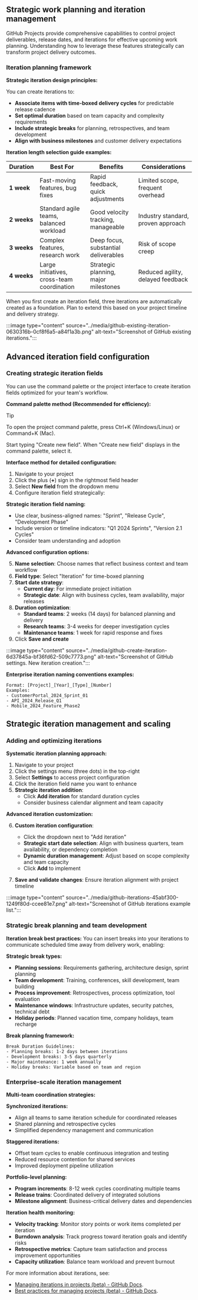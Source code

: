 ## Strategic work planning and iteration management

GitHub Projects provide comprehensive capabilities to control project deliverables, release dates, and iterations for effective upcoming work planning. Understanding how to leverage these features strategically can transform project delivery outcomes.

### Iteration planning framework

**Strategic iteration design principles:**

You can create iterations to:

- **Associate items with time-boxed delivery cycles** for predictable release cadence
- **Set optimal duration** based on team capacity and complexity requirements
- **Include strategic breaks** for planning, retrospectives, and team development
- **Align with business milestones** and customer delivery expectations

**Iteration length selection guide examples:**

| **Duration** | **Best For**                               | **Benefits**                         | **Considerations**                 |
| ------------ | ------------------------------------------ | ------------------------------------ | ---------------------------------- |
| **1 week**   | Fast-moving features, bug fixes            | Rapid feedback, quick adjustments    | Limited scope, frequent overhead   |
| **2 weeks**  | Standard agile teams, balanced workload    | Good velocity tracking, manageable   | Industry standard, proven approach |
| **3 weeks**  | Complex features, research work            | Deep focus, substantial deliverables | Risk of scope creep                |
| **4 weeks**  | Large initiatives, cross-team coordination | Strategic planning, major milestones | Reduced agility, delayed feedback  |

When you first create an iteration field, three iterations are automatically created as a foundation. Plan to extend this based on your project timeline and delivery strategy.

:::image type="content" source="../media/github-existing-iteration-0630316b-0cf8f6a5-a84f1a3b.png" alt-text="Screenshot of GitHub existing iterations.":::

## Advanced iteration field configuration

### Creating strategic iteration fields

You can use the command palette or the project interface to create iteration fields optimized for your team's workflow.

**Command palette method (Recommended for efficiency):**

> [!TIP]
> To open the project command palette, press Ctrl+K (Windows/Linux) or Command+K (Mac).

Start typing "Create new field". When "Create new field" displays in the command palette, select it.

**Interface method for detailed configuration:**

1.  Navigate to your project
2.  Click the plus (**+**) sign in the rightmost field header
3.  Select **New field** from the dropdown menu
4.  Configure iteration field strategically:

**Strategic iteration field naming:**

- Use clear, business-aligned names: "Sprint", "Release Cycle", "Development Phase"
- Include version or timeline indicators: "Q1 2024 Sprints", "Version 2.1 Cycles"
- Consider team understanding and adoption

**Advanced configuration options:**

5.  **Name selection**: Choose names that reflect business context and team workflow
6.  **Field type**: Select "Iteration" for time-boxed planning
7.  **Start date strategy**:
    - **Current day**: For immediate project initiation
    - **Strategic date**: Align with business cycles, team availability, major releases
8.  **Duration optimization**:
    - **Standard teams**: 2 weeks (14 days) for balanced planning and delivery
    - **Research teams**: 3-4 weeks for deeper investigation cycles
    - **Maintenance teams**: 1 week for rapid response and fixes
9.  Click **Save and create**

:::image type="content" source="../media/github-create-iteration-6d37845a-bf36fd62-509c7773.png" alt-text="Screenshot of GitHub settings. New iteration creation.":::

**Enterprise iteration naming conventions examples:**

```
Format: [Project]_[Year]_[Type]_[Number]
Examples:
- CustomerPortal_2024_Sprint_01
- API_2024_Release_Q1
- Mobile_2024_Feature_Phase2
```

## Strategic iteration management and scaling

### Adding and optimizing iterations

**Systematic iteration planning approach:**

1.  Navigate to your project
2.  Click the settings menu (three dots) in the top-right
3.  Select **Settings** to access project configuration
4.  Click the iteration field name you want to enhance
5.  **Strategic iteration addition**:
    - Click **Add iteration** for standard duration cycles
    - Consider business calendar alignment and team capacity

**Advanced iteration customization:**

6.  **Custom iteration configuration**:

    - Click the dropdown next to "Add iteration"
    - **Strategic start date selection**: Align with business quarters, team availability, or dependency completion
    - **Dynamic duration management**: Adjust based on scope complexity and team capacity
    - Click **Add** to implement

7.  **Save and validate changes**: Ensure iteration alignment with project timeline

:::image type="content" source="../media/github-iterations-45abf300-1249f80d-ccee81e7.png" alt-text="Screenshot of GitHub iterations example list.":::

### Strategic break planning and team development

**Iteration break best practices:**
You can insert breaks into your iterations to communicate scheduled time away from delivery work, enabling:

**Strategic break types:**

- **Planning sessions**: Requirements gathering, architecture design, sprint planning
- **Team development**: Training, conferences, skill development, team building
- **Process improvement**: Retrospectives, process optimization, tool evaluation
- **Maintenance windows**: Infrastructure updates, security patches, technical debt
- **Holiday periods**: Planned vacation time, company holidays, team recharge

**Break planning framework:**

```
Break Duration Guidelines:
- Planning breaks: 1-2 days between iterations
- Development breaks: 3-5 days quarterly
- Major maintenance: 1 week annually
- Holiday breaks: Variable based on team and region
```

### Enterprise-scale iteration management

**Multi-team coordination strategies:**

**Synchronized iterations:**

- Align all teams to same iteration schedule for coordinated releases
- Shared planning and retrospective cycles
- Simplified dependency management and communication

**Staggered iterations:**

- Offset team cycles to enable continuous integration and testing
- Reduced resource contention for shared services
- Improved deployment pipeline utilization

**Portfolio-level planning:**

- **Program increments**: 8-12 week cycles coordinating multiple teams
- **Release trains**: Coordinated delivery of integrated solutions
- **Milestone alignment**: Business-critical delivery dates and dependencies

**Iteration health monitoring:**

- **Velocity tracking**: Monitor story points or work items completed per iteration
- **Burndown analysis**: Track progress toward iteration goals and identify risks
- **Retrospective metrics**: Capture team satisfaction and process improvement opportunities
- **Capacity utilization**: Balance team workload and prevent burnout

For more information about iterations, see:

- [Managing iterations in projects (beta) - GitHub Docs](https://docs.github.com/issues/trying-out-the-new-projects-experience/managing-iterations).
- [Best practices for managing projects (beta) - GitHub Docs](https://docs.github.com/issues/trying-out-the-new-projects-experience/best-practices-for-managing-projects).
